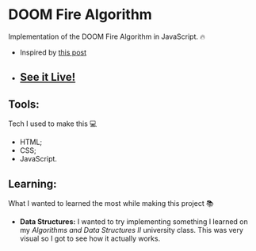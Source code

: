 
# DOOM Fire Algorithm
Implementation of the DOOM Fire Algorithm in JavaScript. :fire:  
- Inspired by [this post](http://fabiensanglard.net/doom_fire_psx/)
- ## [See it Live!](https://izabela-am.github.io/DOOM-Fire-Algorithm/)

## Tools:  
Tech I used to make this :computer:
* HTML;
* CSS;
* JavaScript.

## Learning:
What I wanted to learned the most while making this project :books:
* __Data Structures:__ I wanted to try implementing something I learned on my _Algorithms and Data Structures II_ university class. This was very visual so I got to see how it actually works. 
